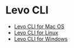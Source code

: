 # Levo CLI

- [Levo CLI for Mac OS](levo-cli-for-mac-os.md)
- [Levo CLI for Linux](levo-cli-for-linux.md)
- [Levo CLI for Windows](levo-cli-for-windows.md)